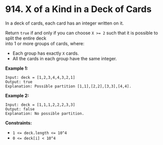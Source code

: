 # 914. X of a Kind in a Deck of Cards

In a deck of cards, each card has an integer written on it.

Return `true` if and only if you can choose `X >= 2` such that it is possible to split the entire deck  
into 1 or more groups of cards, where:

- Each group has exactly `X` cards.
- All the cards in each group have the same integer.


**Example 1:**

    Input: deck = [1,2,3,4,4,3,2,1]
    Output: true
    Explanation: Possible partition [1,1],[2,2],[3,3],[4,4].

**Example 2:**

    Input: deck = [1,1,1,2,2,2,3,3]
    Output: false
    Explanation: No possible partition.

**Constraints:**

- `1 <= deck.length <= 10^4`
- `0 <= deck[i] < 10^4`
